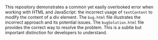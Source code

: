 This repository demonstrates a common yet easily overlooked error when working with HTML and JavaScript:  the incorrect usage of `textContent` to modify the content of a div element.  The `bug.html` file illustrates the incorrect approach and its potential issues.  The `bugSolution.html` file provides the correct way to resolve the problem.  This is a subtle but important distinction for developers to understand.
